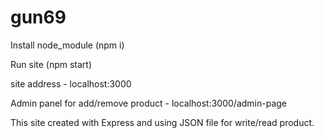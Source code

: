 # gun69

Install node_module (npm i)

Run site (npm start)

site address - localhost:3000

Admin panel for add/remove product - localhost:3000/admin-page


This site created with Express and using JSON file for write/read product.
